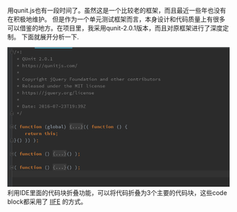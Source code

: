 用qunit.js也有一段时间了。虽然这是一个比较老的框架，而且最近一些年也没有在积极地维护。
但是作为一个单元测试框架而言，本身设计和代码质量上有很多可以借鉴的地方。在项目里，我采用qunit-2.0.1版本，而且对原框架进行了深度定制。
下面就展开分析一下.

![Script testing result](../images/qunit-code-glance.PNG)
利用IDE里面的代码块折叠功能，可以将代码折叠为3个主要的代码块，这些code block都采用了 [IIFE](https://stackoverflow.com/questions/8228281/what-is-the-function-construct-in-javascript) 的方式。
